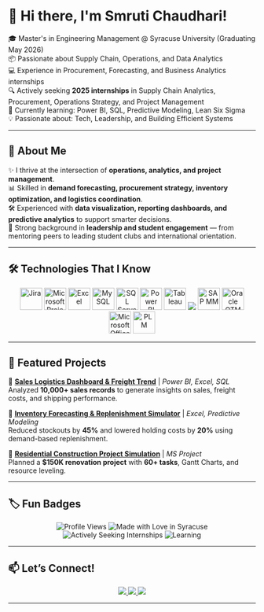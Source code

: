 # 👋 Hi there, I'm Smruti Chaudhari!  

🎓 Master's in Engineering Management @ Syracuse University (Graduating May 2026)  
📦 Passionate about Supply Chain, Operations, and Data Analytics  
💻 Experience in Procurement, Forecasting, and Business Analytics internships  
🔍 Actively seeking **2025 internships** in Supply Chain Analytics, Procurement, Operations Strategy, and Project Management  
🌱 Currently learning: Power BI, SQL, Predictive Modeling, Lean Six Sigma  
💡 Passionate about: Tech, Leadership, and Building Efficient Systems  

---

## 🚀 About Me  
✨ I thrive at the intersection of **operations, analytics, and project management**.  
📊 Skilled in **demand forecasting, procurement strategy, inventory optimization, and logistics coordination**.  
🛠️ Experienced with **data visualization, reporting dashboards, and predictive analytics** to support smarter decisions.  
🤝 Strong background in **leadership and student engagement** — from mentoring peers to leading student clubs and international orientation.  

---

## 🛠️ Technologies That I Know  

<p align="center">
  <img src="https://img.icons8.com/color/48/000000/jira.png" width="45" title="Jira"/>
  <img src="https://img.icons8.com/color/48/000000/ms-project.png" width="45" title="Microsoft Project"/>
  <img src="https://img.icons8.com/color/48/000000/microsoft-excel-2019--v1.png" width="45" title="Excel"/>
  <img src="https://cdn.jsdelivr.net/gh/devicons/devicon/icons/mysql/mysql-original.svg" width="45" title="MySQL"/>
  <img src="https://cdn.jsdelivr.net/gh/devicons/devicon/icons/microsoftsqlserver/microsoftsqlserver-plain.svg" width="45" title="SQL Server"/>
  <img src="https://img.icons8.com/color/48/power-bi.png" width="45" title="Power BI"/>
  <img src="https://img.icons8.com/color/48/tableau-software.png" width="45" title="Tableau"/>
  <img src="https://img.shields.io/badge/Minitab-Data%20Analysis-green?style=for-the-badge"/>
  <img src="https://img.icons8.com/color/48/000000/sap.png" width="45" title="SAP MM"/>
  <img src="https://img.icons8.com/color/48/000000/oracle-logo.png" width="45" title="Oracle OTM"/>
  <img src="https://img.icons8.com/color/48/000000/microsoft-office-2019.png" width="45" title="Microsoft Office"/>
  <img src="https://img.icons8.com/color/48/000000/project.png" width="45" title="PLM"/>
</p>

---

## 📂 Featured Projects  

🔹 **[Sales Logistics Dashboard & Freight Trend](https://github.com/Smruti0708/sales-logistics-dashboard)** | *Power BI, Excel, SQL*  
Analyzed **10,000+ sales records** to generate insights on sales, freight costs, and shipping performance.  

🔹 **[Inventory Forecasting & Replenishment Simulator](#)** | *Excel, Predictive Modeling*  
Reduced stockouts by **45%** and lowered holding costs by **20%** using demand-based replenishment.  

🔹 **[Residential Construction Project Simulation](https://github.com/Smruti0708/Residential-Construction-Simulation)** | *MS Project*  
Planned a **$150K renovation project** with **60+ tasks**, Gantt Charts, and resource leveling.  

---


## 🏷️ Fun Badges  

<p align="center">
  <img src="https://komarev.com/ghpvc/?username=Smruti0708&label=Profile%20Views&color=blue&style=flat" alt="Profile Views"/>
  <img src="https://img.shields.io/badge/Made%20with-%E2%9D%A4%EF%B8%8F%20in%20Syracuse-orange" alt="Made with Love in Syracuse"/>
  <img src="https://img.shields.io/badge/Actively%20Seeking-Internships-brightgreen" alt="Actively Seeking Internships"/>
  <img src="https://img.shields.io/badge/Learning-PowerBI%20%7C%20SQL%20%7C%20Lean%20Six%20Sigma-yellow" alt="Learning"/>
</p>

---

## 📫 Let’s Connect!  

<p align="center">
  <a href="https://www.linkedin.com/in/smrutichaudhari">
    <img src="https://img.shields.io/badge/LinkedIn-0077B5?style=for-the-badge&logo=linkedin&logoColor=white"/>
  </a>
  <a href="mailto:smrutichaudhari7710@gmail.com">
    <img src="https://img.shields.io/badge/Email-D14836?style=for-the-badge&logo=gmail&logoColor=white"/>
  </a>
  <a href="https://github.com/Smruti0708">
    <img src="https://img.shields.io/badge/GitHub-100000?style=for-the-badge&logo=github&logoColor=white"/>
  </a>
</p>

---
